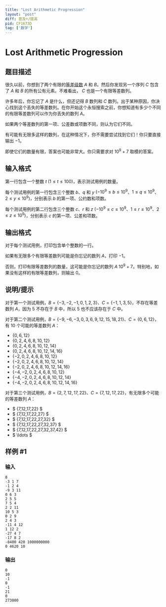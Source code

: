 ```yaml
---
title: "Lost Arithmetic Progression"
layout: "post"
diff: 普及+/提高
pid: CF1673D
tag: ['数学']
---
```


# Lost Arithmetic Progression

## 题目描述

很久以前，你想到了两个有限的[等差级数](https://baike.baidu.com/item/%E7%AD%89%E5%B7%AE%E7%BA%A7%E6%95%B0) $A$ 和 $B$。然后你发现另一个序列 $C$ 包含了 $A$ 和 $B$ 的所有公有元素。不难看出， $C$ 也是一个有限等差数列。

许多年后，你忘记了 $A$ 是什么，但还记得 $B$ 数列和 $C$ 数列。出于某种原因，你决心找到这个丢失的等差数列。在你开始这个永恒搜索之前，你想知道有多少个不同的有限等差数列可以作为你丢失的数列 $A$。

如果两个等差数列的第一项、公差数或项数不同，则认为它们不同。

有可能有无限多这样的数列，在这种情况下，你不需要尝试找到它们！你只要直接输出 $-1$。

即使它们的数量有限，答案也可能非常大。你只需要求对 $10^9+7$ 取模的答案。

## 输入格式

第一行包含一个整数 $t$ $(1\leq t\leq 100)$，表示测试用例的数量。

每个测试用例的第一行包含三个整数 $b$、$q$ 和 $y$ $(-10^9 \leq b \leq 10^9$、$1 \leq q \leq 10^9$、$2 \leq y \leq 10^9)$，分别表示 $b$ 的第一项、公约数和项数。

每个测试用例的第二行包含三个整数 $c$、$r$ 和 $z$ $(-10^9 \leq c \leq 10^9$、$1 \leq r \leq 10^9$、$2 \leq z \leq 10^9)$，分别表示 $c$ 的第一项、公差和项数。

## 输出格式

对于每个测试用例，打印包含单个整数的一行。

如果有无限多个有限等差数列可能是你忘记的数列 $A$，打印 $-1$。

否则，打印有限等差数列的数量，这可能是你忘记的数列 $A$ $%$ $10^9+7$。特别地，如果没有这样的有限等差数列，则输出 $0$。

## 说明/提示

对于第一个测试用例，$B=\{-3,-2,-1,0,1,2,3\}$、$C=\{-1,1,3,5\}$，不存在等差数列 $A$，因为 $5$ 不存在于 $B$ 中，所以 $5$ 也不应该存在于 $C$ 中。

对于第二个测试用例，$B=\{-9,-6,-3,0,3,6,9,12,15,18,21\}$、$C=\{0,6,12\}$，有 $10$ 个可能的等差数列 $A$：

- $\{0,6,12\}$
- $\{0,2,4,6,8,10,12\}$
- $\{0,2,4,6,8,10,12,14\}$
- $\{0,2,4,6,8,10,12,14,16\}$
- $\{-2,0,2,4,6,8,10,12\}$
- $\{-2,0,2,4,6,8,10,12,14\}$
- $\{-2,0,2,4,6,8,10,12,14,16\}$
- $\{-4,-2,0,2,4,6,8,10,12\}$
- $\{-4,-2,0,2,4,6,8,10,12,14\}$
- $\{-4,-2,0,2,4,6,8,10,12,14,16\}$

对于第三个测试用例，$B=\{2,7,12,17,22\}$、$C=\{7,12,17,22\}$，有无限多个可能的等差数列 $A$：

- $ \{7,12,17,22\} $
- $ \{7,12,17,22,27\} $
- $ \{7,12,17,22,27,32\} $
- $ \{7,12,17,22,27,32,37\} $
- $ \{7,12,17,22,27,32,37,42\} $
- $ \ldots $

## 样例 #1

### 输入

```
8
-3 1 7
-1 2 4
-9 3 11
0 6 3
2 5 5
7 5 4
2 2 11
10 5 3
0 2 9
2 4 3
-11 4 12
1 12 2
-27 4 7
-17 8 2
-8400 420 1000000000
0 4620 10
```

### 输出

```
0
10
-1
0
-1
21
0
273000
```

